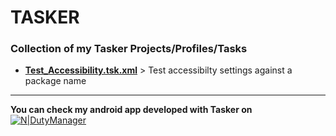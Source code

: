 # TASKER

### Collection of my Tasker Projects/Profiles/Tasks

- **[Test_Accessibility.tsk.xml](https://github.com/baudbox/Tasker/blob/master/Tasks/Test_Accessibility.tsk.xml)** > Test accessibilty settings against a package name

-----------------------------------------------------------------------
**You can check my android app developed with Tasker on** [![N|DutyManager](https://upload.wikimedia.org/wikipedia/commons/c/cd/Get_it_on_Google_play.svg)](https://play.google.com/store/apps/details?id=fr.baudbox.apps.dutymanager)
